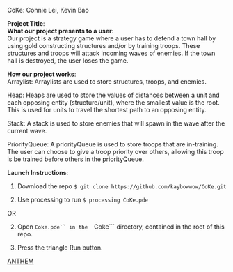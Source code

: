 CoKe: Connie Lei, Kevin Bao

<b>Project Title</b>:<br>
<b>What our project presents to a user</b>:<br>
Our project is a strategy game where a user has to defend a town hall by using
gold constructing structures and/or by training troops. These structures and
troops will attack incoming waves of enemies. If the town hall is destroyed,
the user loses the game.

<b>How our project works</b>:<br>
Arraylist: Arraylists are used to store structures, troops, and enemies.

Heap: Heaps are used to store the values of distances between a unit and each
opposing entity (structure/unit), where the smallest value is the root. This is
used for units to travel the shortest path to an opposing entity.

Stack: A stack is used to store enemies that will spawn in the wave after the
current wave.

PriorityQueue: A priorityQueue is used to store troops that are in-training. The
user can choose to give a troop priority over others, allowing this troop is be
trained before others in the priorityQueue.

<b>Launch Instructions</b>:<br>

1. Download the repo
```$ git clone https://github.com/kaybowwow/CoKe.git```

2. Use processing to run
```$ processing CoKe.pde```

OR

2. Open ```Coke.pde`` in the  ```Coke``` directory, contained in the root of this repo.

3. Press the triangle Run button.

[ANTHEM](https://www.youtube.com/watch?v=9DwzBICPhdM)
